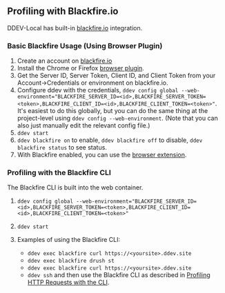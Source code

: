 ## Profiling with Blackfire.io

DDEV-Local has built-in [blackfire.io](https://blackfire.io) integration.

### Basic Blackfire Usage (Using Browser Plugin)

1. Create an account on [blackfire.io](https://blackfire.io)
2. Install the Chrome or Firefox [browser plugin](https://blackfire.io/docs/profiling-cookbooks/profiling-http-via-browser).
3. Get the Server ID, Server Token, Client ID, and Client Token from your Account->Credentials or environment on blackfire.io.
4. Configure ddev with the credentials, `ddev config global --web-environment="BLACKFIRE_SERVER_ID=<id>,BLACKFIRE_SERVER_TOKEN=<token>,BLACKFIRE_CLIENT_ID=<id>,BLACKFIRE_CLIENT_TOKEN=<token>"`. It's easiest to do this globally, but you can do the same thing at the project-level using `ddev config --web-environment`. (Note that you can also just manually edit the relevant config file.)
5. `ddev start`
6. `ddev blackfire on` to enable, `ddev blackfire off` to disable, `ddev blackfire status` to see status.
7. With Blackfire enabled, you can use the [browser extension](https://blackfire.io/docs/profiling-cookbooks/profiling-http-via-browser).

### Profiling with the Blackfire CLI

The Blackfire CLI is built into the web container.

1. `ddev config global --web-environment="BLACKFIRE_SERVER_ID=<id>,BLACKFIRE_SERVER_TOKEN=<token>,BLACKFIRE_CLIENT_ID=<id>,BLACKFIRE_CLIENT_TOKEN=<token>"`
2. `ddev start`
3. Examples of using the Blackfire CLI:

   * `ddev exec blackfire curl https://<yoursite>.ddev.site`
   * `ddev exec blackfire drush st`
   * `ddev exec blackfire curl https://<yoursite>.ddev.site`
   * `ddev ssh` and then use the Blackfire CLI as described in [Profiling HTTP Requests with the CLI](https://blackfire.io/docs/profiling-cookbooks/profiling-http-via-cli).
